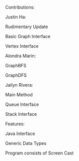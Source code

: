 
Contributions:

Justin Ha:

Rudimentary Update

Basic Graph Interface

Vertex Interface

Alondra Marin:

GraphBFS

GraphDFS

Jailyn Rivera:

Main Method

Queue Interface

Stack Interface

Features:

Java Interface

Generic Data Types

Program consists of Screen Cast
